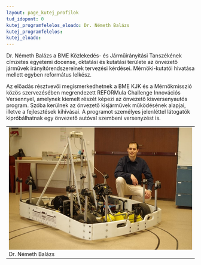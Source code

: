 ```yaml
---
layout: page_kutej_profilok
tud_idopont: 0
kutej_programfelelos_eloado: Dr. Németh Balázs
kutej_programfelelos: 
kutej_eloado: 
---
```


Dr. Németh Balázs a BME Közlekedés- és Járműirányítási Tanszékének címzetes egyetemi docense, oktatási és kutatási területe az önvezető járművek irányítórendszereinek tervezési kérdései. Mérnöki-kutatói hivatása mellett egyben református lelkész.

Az előadás résztvevői megismerkedhetnek a BME KJK és a Mérnökmisszió közös szervezésében megrendezett REFORMula Challenge Innovációs Versennyel, amelynek kiemelt részét képezi az önvezető kisversenyautós program. Szóba kerülnek az önvezető kisjárművek működésének alapjai, illetve a fejlesztések kihívásai. A programot személyes jelenléttel látogatók kipróbálhatnak egy önvezető autóval szembeni versenyzést is.

 <table class="picture">
<tr>
<td>

<div class="gallery">
    <img src="images/nemeth_balazs.jpg" max-width="250" max-height="200">
  <div class="desc">Dr. Németh Balázs</div>
</div>

</td>
</tr>
</table>
